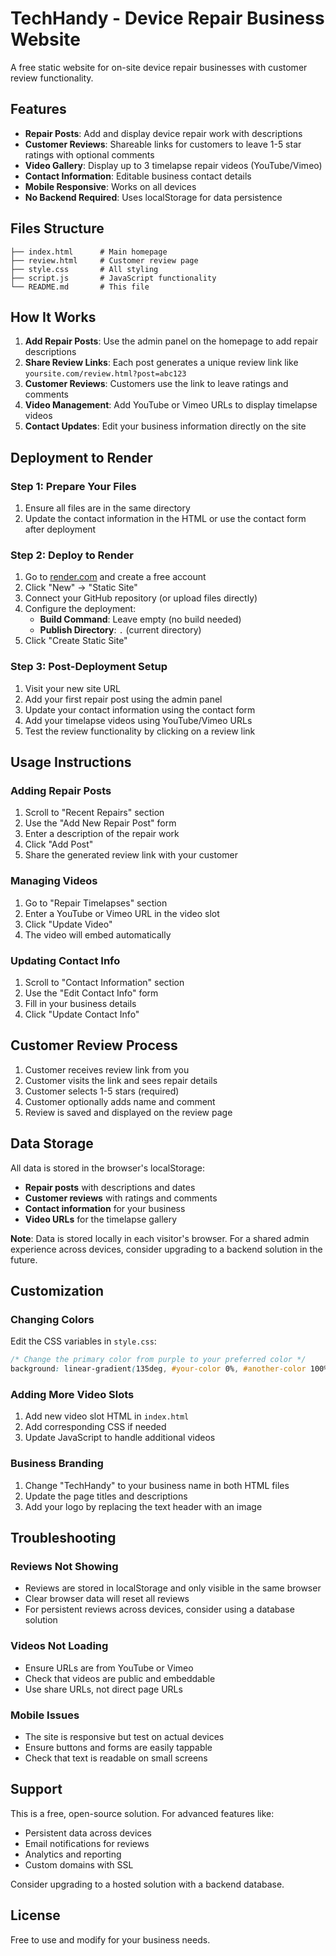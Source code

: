 # TechHandy - Device Repair Business Website

A free static website for on-site device repair businesses with customer review functionality.

## Features

- **Repair Posts**: Add and display device repair work with descriptions
- **Customer Reviews**: Shareable links for customers to leave 1-5 star ratings with optional comments
- **Video Gallery**: Display up to 3 timelapse repair videos (YouTube/Vimeo)
- **Contact Information**: Editable business contact details
- **Mobile Responsive**: Works on all devices
- **No Backend Required**: Uses localStorage for data persistence

## Files Structure

```
├── index.html      # Main homepage
├── review.html     # Customer review page
├── style.css       # All styling
├── script.js       # JavaScript functionality
└── README.md       # This file
```

## How It Works

1. **Add Repair Posts**: Use the admin panel on the homepage to add repair descriptions
2. **Share Review Links**: Each post generates a unique review link like `yoursite.com/review.html?post=abc123`
3. **Customer Reviews**: Customers use the link to leave ratings and comments
4. **Video Management**: Add YouTube or Vimeo URLs to display timelapse videos
5. **Contact Updates**: Edit your business information directly on the site

## Deployment to Render

### Step 1: Prepare Your Files
1. Ensure all files are in the same directory
2. Update the contact information in the HTML or use the contact form after deployment

### Step 2: Deploy to Render
1. Go to [render.com](https://render.com) and create a free account
2. Click "New" → "Static Site"
3. Connect your GitHub repository (or upload files directly)
4. Configure the deployment:
   - **Build Command**: Leave empty (no build needed)
   - **Publish Directory**: `.` (current directory)
5. Click "Create Static Site"

### Step 3: Post-Deployment Setup
1. Visit your new site URL
2. Add your first repair post using the admin panel
3. Update your contact information using the contact form
4. Add your timelapse videos using YouTube/Vimeo URLs
5. Test the review functionality by clicking on a review link

## Usage Instructions

### Adding Repair Posts
1. Scroll to "Recent Repairs" section
2. Use the "Add New Repair Post" form
3. Enter a description of the repair work
4. Click "Add Post"
5. Share the generated review link with your customer

### Managing Videos
1. Go to "Repair Timelapses" section
2. Enter a YouTube or Vimeo URL in the video slot
3. Click "Update Video"
4. The video will embed automatically

### Updating Contact Info
1. Scroll to "Contact Information" section
2. Use the "Edit Contact Info" form
3. Fill in your business details
4. Click "Update Contact Info"

## Customer Review Process

1. Customer receives review link from you
2. Customer visits the link and sees repair details
3. Customer selects 1-5 stars (required)
4. Customer optionally adds name and comment
5. Review is saved and displayed on the review page

## Data Storage

All data is stored in the browser's localStorage:
- **Repair posts** with descriptions and dates
- **Customer reviews** with ratings and comments
- **Contact information** for your business
- **Video URLs** for the timelapse gallery

**Note**: Data is stored locally in each visitor's browser. For a shared admin experience across devices, consider upgrading to a backend solution in the future.

## Customization

### Changing Colors
Edit the CSS variables in `style.css`:
```css
/* Change the primary color from purple to your preferred color */
background: linear-gradient(135deg, #your-color 0%, #another-color 100%);
```

### Adding More Video Slots
1. Add new video slot HTML in `index.html`
2. Add corresponding CSS if needed
3. Update JavaScript to handle additional videos

### Business Branding
1. Change "TechHandy" to your business name in both HTML files
2. Update the page titles and descriptions
3. Add your logo by replacing the text header with an image

## Troubleshooting

### Reviews Not Showing
- Reviews are stored in localStorage and only visible in the same browser
- Clear browser data will reset all reviews
- For persistent reviews across devices, consider using a database solution

### Videos Not Loading
- Ensure URLs are from YouTube or Vimeo
- Check that videos are public and embeddable
- Use share URLs, not direct page URLs

### Mobile Issues
- The site is responsive but test on actual devices
- Ensure buttons and forms are easily tappable
- Check that text is readable on small screens

## Support

This is a free, open-source solution. For advanced features like:
- Persistent data across devices
- Email notifications for reviews
- Analytics and reporting
- Custom domains with SSL

Consider upgrading to a hosted solution with a backend database.

## License

Free to use and modify for your business needs.